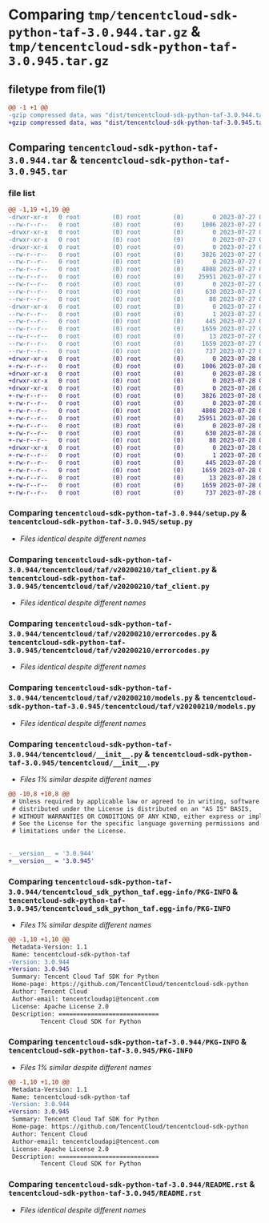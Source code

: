 # Comparing `tmp/tencentcloud-sdk-python-taf-3.0.944.tar.gz` & `tmp/tencentcloud-sdk-python-taf-3.0.945.tar.gz`

## filetype from file(1)

```diff
@@ -1 +1 @@
-gzip compressed data, was "dist/tencentcloud-sdk-python-taf-3.0.944.tar", last modified: Thu Jul 27 02:23:01 2023, max compression
+gzip compressed data, was "dist/tencentcloud-sdk-python-taf-3.0.945.tar", last modified: Fri Jul 28 00:35:14 2023, max compression
```

## Comparing `tencentcloud-sdk-python-taf-3.0.944.tar` & `tencentcloud-sdk-python-taf-3.0.945.tar`

### file list

```diff
@@ -1,19 +1,19 @@
-drwxr-xr-x   0 root         (0) root         (0)        0 2023-07-27 02:23:01.000000 tencentcloud-sdk-python-taf-3.0.944/
--rw-r--r--   0 root         (0) root         (0)     1006 2023-07-27 02:23:01.000000 tencentcloud-sdk-python-taf-3.0.944/setup.py
-drwxr-xr-x   0 root         (0) root         (0)        0 2023-07-27 02:23:01.000000 tencentcloud-sdk-python-taf-3.0.944/tencentcloud/
-drwxr-xr-x   0 root         (0) root         (0)        0 2023-07-27 02:23:01.000000 tencentcloud-sdk-python-taf-3.0.944/tencentcloud/taf/
-drwxr-xr-x   0 root         (0) root         (0)        0 2023-07-27 02:23:01.000000 tencentcloud-sdk-python-taf-3.0.944/tencentcloud/taf/v20200210/
--rw-r--r--   0 root         (0) root         (0)     3826 2023-07-27 02:23:01.000000 tencentcloud-sdk-python-taf-3.0.944/tencentcloud/taf/v20200210/taf_client.py
--rw-r--r--   0 root         (0) root         (0)        0 2023-07-27 02:23:01.000000 tencentcloud-sdk-python-taf-3.0.944/tencentcloud/taf/v20200210/__init__.py
--rw-r--r--   0 root         (0) root         (0)     4808 2023-07-27 02:23:01.000000 tencentcloud-sdk-python-taf-3.0.944/tencentcloud/taf/v20200210/errorcodes.py
--rw-r--r--   0 root         (0) root         (0)    25951 2023-07-27 02:23:01.000000 tencentcloud-sdk-python-taf-3.0.944/tencentcloud/taf/v20200210/models.py
--rw-r--r--   0 root         (0) root         (0)        0 2023-07-27 02:23:01.000000 tencentcloud-sdk-python-taf-3.0.944/tencentcloud/taf/__init__.py
--rw-r--r--   0 root         (0) root         (0)      630 2023-07-27 02:23:01.000000 tencentcloud-sdk-python-taf-3.0.944/tencentcloud/__init__.py
--rw-r--r--   0 root         (0) root         (0)       88 2023-07-27 02:23:01.000000 tencentcloud-sdk-python-taf-3.0.944/setup.cfg
-drwxr-xr-x   0 root         (0) root         (0)        0 2023-07-27 02:23:01.000000 tencentcloud-sdk-python-taf-3.0.944/tencentcloud_sdk_python_taf.egg-info/
--rw-r--r--   0 root         (0) root         (0)        1 2023-07-27 02:23:01.000000 tencentcloud-sdk-python-taf-3.0.944/tencentcloud_sdk_python_taf.egg-info/dependency_links.txt
--rw-r--r--   0 root         (0) root         (0)      445 2023-07-27 02:23:01.000000 tencentcloud-sdk-python-taf-3.0.944/tencentcloud_sdk_python_taf.egg-info/SOURCES.txt
--rw-r--r--   0 root         (0) root         (0)     1659 2023-07-27 02:23:01.000000 tencentcloud-sdk-python-taf-3.0.944/tencentcloud_sdk_python_taf.egg-info/PKG-INFO
--rw-r--r--   0 root         (0) root         (0)       13 2023-07-27 02:23:01.000000 tencentcloud-sdk-python-taf-3.0.944/tencentcloud_sdk_python_taf.egg-info/top_level.txt
--rw-r--r--   0 root         (0) root         (0)     1659 2023-07-27 02:23:01.000000 tencentcloud-sdk-python-taf-3.0.944/PKG-INFO
--rw-r--r--   0 root         (0) root         (0)      737 2023-07-27 02:23:01.000000 tencentcloud-sdk-python-taf-3.0.944/README.rst
+drwxr-xr-x   0 root         (0) root         (0)        0 2023-07-28 00:35:14.000000 tencentcloud-sdk-python-taf-3.0.945/
+-rw-r--r--   0 root         (0) root         (0)     1006 2023-07-28 00:35:14.000000 tencentcloud-sdk-python-taf-3.0.945/setup.py
+drwxr-xr-x   0 root         (0) root         (0)        0 2023-07-28 00:35:14.000000 tencentcloud-sdk-python-taf-3.0.945/tencentcloud/
+drwxr-xr-x   0 root         (0) root         (0)        0 2023-07-28 00:35:14.000000 tencentcloud-sdk-python-taf-3.0.945/tencentcloud/taf/
+drwxr-xr-x   0 root         (0) root         (0)        0 2023-07-28 00:35:14.000000 tencentcloud-sdk-python-taf-3.0.945/tencentcloud/taf/v20200210/
+-rw-r--r--   0 root         (0) root         (0)     3826 2023-07-28 00:35:14.000000 tencentcloud-sdk-python-taf-3.0.945/tencentcloud/taf/v20200210/taf_client.py
+-rw-r--r--   0 root         (0) root         (0)        0 2023-07-28 00:35:14.000000 tencentcloud-sdk-python-taf-3.0.945/tencentcloud/taf/v20200210/__init__.py
+-rw-r--r--   0 root         (0) root         (0)     4808 2023-07-28 00:35:14.000000 tencentcloud-sdk-python-taf-3.0.945/tencentcloud/taf/v20200210/errorcodes.py
+-rw-r--r--   0 root         (0) root         (0)    25951 2023-07-28 00:35:14.000000 tencentcloud-sdk-python-taf-3.0.945/tencentcloud/taf/v20200210/models.py
+-rw-r--r--   0 root         (0) root         (0)        0 2023-07-28 00:35:14.000000 tencentcloud-sdk-python-taf-3.0.945/tencentcloud/taf/__init__.py
+-rw-r--r--   0 root         (0) root         (0)      630 2023-07-28 00:35:14.000000 tencentcloud-sdk-python-taf-3.0.945/tencentcloud/__init__.py
+-rw-r--r--   0 root         (0) root         (0)       88 2023-07-28 00:35:14.000000 tencentcloud-sdk-python-taf-3.0.945/setup.cfg
+drwxr-xr-x   0 root         (0) root         (0)        0 2023-07-28 00:35:14.000000 tencentcloud-sdk-python-taf-3.0.945/tencentcloud_sdk_python_taf.egg-info/
+-rw-r--r--   0 root         (0) root         (0)        1 2023-07-28 00:35:14.000000 tencentcloud-sdk-python-taf-3.0.945/tencentcloud_sdk_python_taf.egg-info/dependency_links.txt
+-rw-r--r--   0 root         (0) root         (0)      445 2023-07-28 00:35:14.000000 tencentcloud-sdk-python-taf-3.0.945/tencentcloud_sdk_python_taf.egg-info/SOURCES.txt
+-rw-r--r--   0 root         (0) root         (0)     1659 2023-07-28 00:35:14.000000 tencentcloud-sdk-python-taf-3.0.945/tencentcloud_sdk_python_taf.egg-info/PKG-INFO
+-rw-r--r--   0 root         (0) root         (0)       13 2023-07-28 00:35:14.000000 tencentcloud-sdk-python-taf-3.0.945/tencentcloud_sdk_python_taf.egg-info/top_level.txt
+-rw-r--r--   0 root         (0) root         (0)     1659 2023-07-28 00:35:14.000000 tencentcloud-sdk-python-taf-3.0.945/PKG-INFO
+-rw-r--r--   0 root         (0) root         (0)      737 2023-07-28 00:35:14.000000 tencentcloud-sdk-python-taf-3.0.945/README.rst
```

### Comparing `tencentcloud-sdk-python-taf-3.0.944/setup.py` & `tencentcloud-sdk-python-taf-3.0.945/setup.py`

 * *Files identical despite different names*

### Comparing `tencentcloud-sdk-python-taf-3.0.944/tencentcloud/taf/v20200210/taf_client.py` & `tencentcloud-sdk-python-taf-3.0.945/tencentcloud/taf/v20200210/taf_client.py`

 * *Files identical despite different names*

### Comparing `tencentcloud-sdk-python-taf-3.0.944/tencentcloud/taf/v20200210/errorcodes.py` & `tencentcloud-sdk-python-taf-3.0.945/tencentcloud/taf/v20200210/errorcodes.py`

 * *Files identical despite different names*

### Comparing `tencentcloud-sdk-python-taf-3.0.944/tencentcloud/taf/v20200210/models.py` & `tencentcloud-sdk-python-taf-3.0.945/tencentcloud/taf/v20200210/models.py`

 * *Files identical despite different names*

### Comparing `tencentcloud-sdk-python-taf-3.0.944/tencentcloud/__init__.py` & `tencentcloud-sdk-python-taf-3.0.945/tencentcloud/__init__.py`

 * *Files 1% similar despite different names*

```diff
@@ -10,8 +10,8 @@
 # Unless required by applicable law or agreed to in writing, software
 # distributed under the License is distributed on an "AS IS" BASIS,
 # WITHOUT WARRANTIES OR CONDITIONS OF ANY KIND, either express or implied.
 # See the License for the specific language governing permissions and
 # limitations under the License.
 
 
-__version__ = '3.0.944'
+__version__ = '3.0.945'
```

### Comparing `tencentcloud-sdk-python-taf-3.0.944/tencentcloud_sdk_python_taf.egg-info/PKG-INFO` & `tencentcloud-sdk-python-taf-3.0.945/tencentcloud_sdk_python_taf.egg-info/PKG-INFO`

 * *Files 1% similar despite different names*

```diff
@@ -1,10 +1,10 @@
 Metadata-Version: 1.1
 Name: tencentcloud-sdk-python-taf
-Version: 3.0.944
+Version: 3.0.945
 Summary: Tencent Cloud Taf SDK for Python
 Home-page: https://github.com/TencentCloud/tencentcloud-sdk-python
 Author: Tencent Cloud
 Author-email: tencentcloudapi@tencent.com
 License: Apache License 2.0
 Description: ============================
         Tencent Cloud SDK for Python
```

### Comparing `tencentcloud-sdk-python-taf-3.0.944/PKG-INFO` & `tencentcloud-sdk-python-taf-3.0.945/PKG-INFO`

 * *Files 1% similar despite different names*

```diff
@@ -1,10 +1,10 @@
 Metadata-Version: 1.1
 Name: tencentcloud-sdk-python-taf
-Version: 3.0.944
+Version: 3.0.945
 Summary: Tencent Cloud Taf SDK for Python
 Home-page: https://github.com/TencentCloud/tencentcloud-sdk-python
 Author: Tencent Cloud
 Author-email: tencentcloudapi@tencent.com
 License: Apache License 2.0
 Description: ============================
         Tencent Cloud SDK for Python
```

### Comparing `tencentcloud-sdk-python-taf-3.0.944/README.rst` & `tencentcloud-sdk-python-taf-3.0.945/README.rst`

 * *Files identical despite different names*

